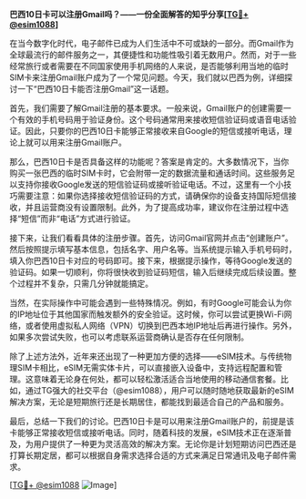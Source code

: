 **巴西10日卡可以注册Gmail吗？——一份全面解答的知乎分享[[TG💪+ @esim1088](https://t.me/s/esim1088)]**

在当今数字化时代，电子邮件已成为人们生活中不可或缺的一部分。而Gmail作为全球最流行的邮件服务之一，其便捷性和功能性吸引着无数用户。然而，对于一些经常旅行或者需要在不同国家使用手机网络的人来说，是否能够利用当地的临时SIM卡来注册Gmail账户成为了一个常见问题。今天，我们就以巴西为例，详细探讨一下“巴西10日卡能否注册Gmail”这一话题。

首先，我们需要了解Gmail注册的基本要求。一般来说，Gmail账户的创建需要一个有效的手机号码用于验证身份。这个号码通常用来接收短信验证码或语音电话验证。因此，只要你的巴西10日卡能够正常接收来自Google的短信或接听电话，理论上就可以用来注册Gmail账户。

那么，巴西10日卡是否具备这样的功能呢？答案是肯定的。大多数情况下，当你购买一张巴西的临时SIM卡时，它会附带一定的数据流量和通话时间。这些服务足以支持你接收Google发送的短信验证码或接听验证电话。不过，这里有一个小技巧需要注意：如果你选择接收短信验证码的方式，请确保你的设备支持国际短信接收，并且运营商没有设置限制。此外，为了提高成功率，建议你在注册过程中选择“短信”而非“电话”方式进行验证。

接下来，让我们看看具体的注册步骤。首先，访问Gmail官网并点击“创建账户”。然后按照提示填写基本信息，包括名字、用户名等。当系统提示输入手机号码时，填入你巴西10日卡对应的号码即可。接下来，根据提示操作，等待Google发送的验证码。如果一切顺利，你将很快收到验证码短信，输入后继续完成后续设置。整个过程并不复杂，只需几分钟就能搞定。

当然，在实际操作中可能会遇到一些特殊情况。例如，有时Google可能会认为你的IP地址位于其他国家而触发额外的安全验证。这时候，你可以尝试更换Wi-Fi网络，或者使用虚拟私人网络（VPN）切换到巴西本地IP地址后再进行操作。另外，如果多次尝试失败，也可以考虑联系运营商确认是否存在任何限制。

除了上述方法外，近年来还出现了一种更加方便的选择——eSIM技术。与传统物理SIM卡相比，eSIM无需实体卡片，可以直接嵌入设备中，支持远程配置和管理。这意味着无论身在何处，都可以轻松激活适合当地使用的移动通信套餐。比如，通过TG强大的社交平台（@esim1088），用户可以随时随地获取最新的eSIM解决方案，无论是短期旅行还是长期居住，都能找到最适合自己的产品和服务。

最后，总结一下我们的讨论。巴西10日卡是可以用来注册Gmail账户的，前提是该卡能够正常接收短信或接听电话。同时，随着科技的发展，eSIM技术正在逐渐普及，为用户提供了一种更为灵活高效的解决方案。无论你是计划短期访问巴西还是打算长期定居，都可以根据自身需求选择合适的方式来满足日常通讯及电子邮件需求。

[[TG💪+ @esim1088](https://t.me/s/esim1088) ![Image](https://i.postimg.cc/4NQfJmqS/Snipaste-2025-05-13-00-14-12.png)]